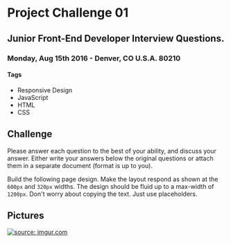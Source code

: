 # Project Challenge 01

## Junior Front-End Developer Interview Questions.

### Monday, Aug 15th 2016 - Denver, CO U.S.A. 80210

#### Tags
* Responsive Design
* JavaScript
* HTML
* CSS

## Challenge

Please answer each question to the best of your ability, and discuss your answer. Either write your answers below the original questions or attach them in a separate document (format is up to you).

Build the following page design. Make the layout respond as shown at the `600px` and `320px` widths. The design should be fluid up to a max-width of `1200px`. Don't worry about copying the text. Just use placeholders.

## Pictures
<a href="http://imgur.com/FcFCDQU" target="_blank"><img src="http://i.imgur.com/FcFCDQU.jpg" title="source: imgur.com" /></a>

